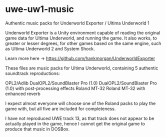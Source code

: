 # uwe-uw1-music
Authentic music packs for Underworld Exporter / Ultima Underworld 1

Underworld Exporter is a Unity environment capable of reading the original game data for Ultima Underworld, and running the game.
It also works, to greater or lesser degrees, for other games based on the same engine, such as Ultima Underworld 2 and System Shock.

Learn more here -> https://github.com/hankmorgan/UnderworldExporter

These files are music packs for Ultima Underworld, containing 5 authentic soundtrack reproductions:

OPL2/Adlib
DualOPL2/SoundBlaster Pro (1.0)
DualOPL2/SoundBlaster Pro (1.0) with post-processing effects
Roland MT-32
Roland MT-32 with enhanced reverb

I expect almost everyone will choose one of the Roland packs to play the game with, but all five are included for completeness.

I have not reproduced UWE track 13, as that track does not appear to be actually played in the game, hence I cannot get the original game to produce that music in DOSBox.
